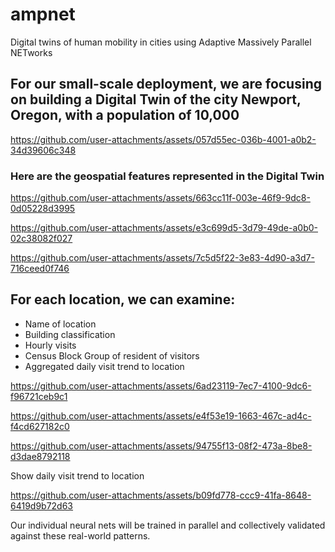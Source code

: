 # ampnet
Digital twins of human mobility in cities using Adaptive Massively Parallel NETworks

## For our small-scale deployment, we are focusing on building a Digital Twin of the city Newport, Oregon, with a population of 10,000

https://github.com/user-attachments/assets/057d55ec-036b-4001-a0b2-34d39606c348

### Here are the geospatial features represented in the Digital Twin

https://github.com/user-attachments/assets/663cc11f-003e-46f9-9dc8-0d05228d3995

https://github.com/user-attachments/assets/e3c699d5-3d79-49de-a0b0-02c38082f027

https://github.com/user-attachments/assets/7c5d5f22-3e83-4d90-a3d7-716ceed0f746


## For each location, we can examine:
- Name of location
- Building classification
- Hourly visits
- Census Block Group of resident of visitors
- Aggregated daily visit trend to location

https://github.com/user-attachments/assets/6ad23119-7ec7-4100-9dc6-f96721ceb9c1


https://github.com/user-attachments/assets/e4f53e19-1663-467c-ad4c-f4cd627182c0


https://github.com/user-attachments/assets/94755f13-08f2-473a-8be8-d3dae8792118

Show daily visit trend to location


https://github.com/user-attachments/assets/b09fd778-ccc9-41fa-8648-6419d9b72d63

Our individual neural nets will be trained in parallel and collectively validated against these real-world patterns.
